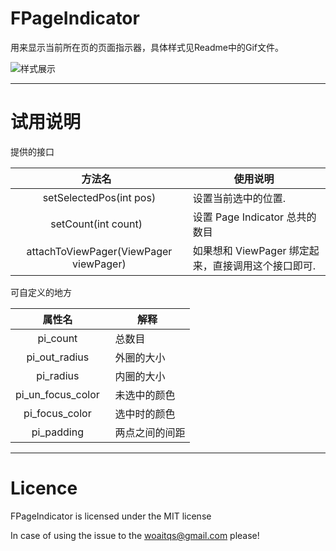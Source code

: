 # FPageIndicator
用来显示当前所在页的页面指示器，具体样式见Readme中的Gif文件。

![样式展示](https://cloud.githubusercontent.com/assets/1680722/20701135/42297c0a-b64c-11e6-8eea-ab706946af90.gif)

---------------
# 试用说明

提供的接口

|方法名   	|使用说明   	|
|:-:	|---	|
|setSelectedPos(int pos)   	|设置当前选中的位置.   	|
|setCount(int count)   	|设置 Page Indicator 总共的数目   	|
|attachToViewPager(ViewPager viewPager)   	|如果想和 ViewPager 绑定起来，直接调用这个接口即可.   	|

可自定义的地方

|属性名   	|解释   	|
|:-:	|---	|
|pi_count   	|总数目 	|
|pi_out_radius   	|外圈的大小 	|
|pi_radius   	|内圈的大小 	|
|pi_un_focus_color   	|未选中的颜色 	|
|pi_focus_color   	|选中时的颜色 	|
|pi_padding   	|两点之间的间距 	|

---------------

# Licence
FPageIndicator is licensed under the MIT license

In case of using the issue to the woaitqs@gmail.com please!
